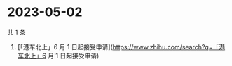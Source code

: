 # 2023-05-02

共 1 条

<!-- BEGIN -->
<!-- 最后更新时间 Tue May 02 2023 10:27:00 GMT+0800 (China Standard Time) -->

1. [「港车北上」6 月 1
   日起接受申请](https://www.zhihu.com/search?q=「港车北上」6 月 1 日起接受申请)

<!-- END -->
